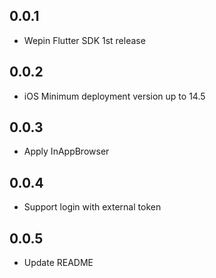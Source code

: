 ## 0.0.1

* Wepin Flutter SDK 1st release

## 0.0.2

* iOS Minimum deployment version up to 14.5

## 0.0.3

* Apply InAppBrowser

## 0.0.4

* Support login with external token

## 0.0.5

* Update README